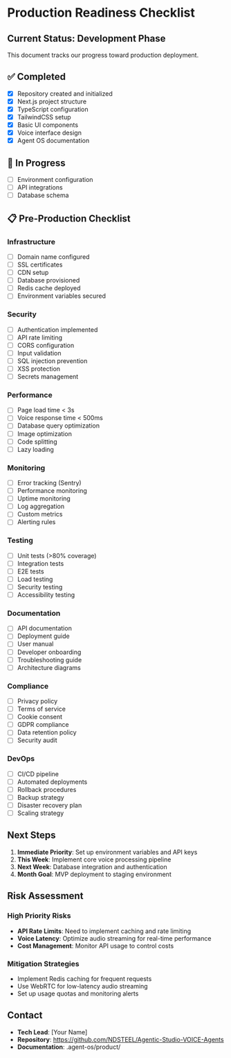 # Production Readiness Checklist

## Current Status: Development Phase

This document tracks our progress toward production deployment.

## ✅ Completed

- [x] Repository created and initialized
- [x] Next.js project structure
- [x] TypeScript configuration
- [x] TailwindCSS setup
- [x] Basic UI components
- [x] Voice interface design
- [x] Agent OS documentation

## 🚧 In Progress

- [ ] Environment configuration
- [ ] API integrations
- [ ] Database schema

## 📋 Pre-Production Checklist

### Infrastructure
- [ ] Domain name configured
- [ ] SSL certificates
- [ ] CDN setup
- [ ] Database provisioned
- [ ] Redis cache deployed
- [ ] Environment variables secured

### Security
- [ ] Authentication implemented
- [ ] API rate limiting
- [ ] CORS configuration
- [ ] Input validation
- [ ] SQL injection prevention
- [ ] XSS protection
- [ ] Secrets management

### Performance
- [ ] Page load time < 3s
- [ ] Voice response time < 500ms
- [ ] Database query optimization
- [ ] Image optimization
- [ ] Code splitting
- [ ] Lazy loading

### Monitoring
- [ ] Error tracking (Sentry)
- [ ] Performance monitoring
- [ ] Uptime monitoring
- [ ] Log aggregation
- [ ] Custom metrics
- [ ] Alerting rules

### Testing
- [ ] Unit tests (>80% coverage)
- [ ] Integration tests
- [ ] E2E tests
- [ ] Load testing
- [ ] Security testing
- [ ] Accessibility testing

### Documentation
- [ ] API documentation
- [ ] Deployment guide
- [ ] User manual
- [ ] Developer onboarding
- [ ] Troubleshooting guide
- [ ] Architecture diagrams

### Compliance
- [ ] Privacy policy
- [ ] Terms of service
- [ ] Cookie consent
- [ ] GDPR compliance
- [ ] Data retention policy
- [ ] Security audit

### DevOps
- [ ] CI/CD pipeline
- [ ] Automated deployments
- [ ] Rollback procedures
- [ ] Backup strategy
- [ ] Disaster recovery plan
- [ ] Scaling strategy

## Next Steps

1. **Immediate Priority**: Set up environment variables and API keys
2. **This Week**: Implement core voice processing pipeline
3. **Next Week**: Database integration and authentication
4. **Month Goal**: MVP deployment to staging environment

## Risk Assessment

### High Priority Risks
- **API Rate Limits**: Need to implement caching and rate limiting
- **Voice Latency**: Optimize audio streaming for real-time performance
- **Cost Management**: Monitor API usage to control costs

### Mitigation Strategies
- Implement Redis caching for frequent requests
- Use WebRTC for low-latency audio streaming
- Set up usage quotas and monitoring alerts

## Contact

- **Tech Lead**: [Your Name]
- **Repository**: https://github.com/NDSTEEL/Agentic-Studio-VOICE-Agents
- **Documentation**: .agent-os/product/